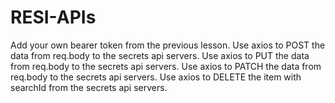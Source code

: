# RESI-APIs
Add your own bearer token from the previous lesson. Use axios to POST the data from req.body to the secrets api servers. Use axios to PUT the data from req.body to the secrets api servers. Use axios to PATCH the data from req.body to the secrets api servers. Use axios to DELETE the item with searchId from the secrets api servers.
